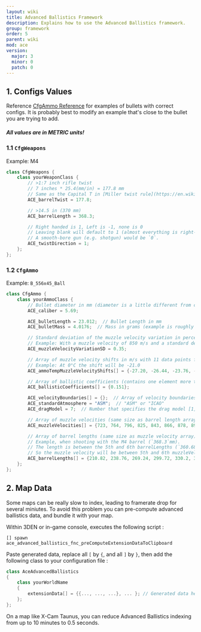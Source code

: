 ```yaml
---
layout: wiki
title: Advanced Ballistics Framework
description: Explains how to use the Advanced Ballistics framework.
group: framework
order: 5
parent: wiki
mod: ace
version:
  major: 3
  minor: 0
  patch: 0
---
```


## 1. Configs Values

Reference [CfgAmmo Reference](https://github.com/acemod/ACE3/blob/master/extras/CfgAmmoReference.hpp) for examples of bullets with correct configs. It is probably best to modify an example that's close to the bullet you are trying to add.

<div class="panel callout">
    <h5>All values are in METRIC units!</h5>
</div>

### 1.1 `CfgWeapons`

Example: M4

```cpp
class CfgWeapons {
    class yourWeaponClass {
        // >1:7 inch rifle twist
        // 7 inches * 25.4(mm/in) = 177.8 mm
        // Same as the Capital T in [Miller twist rule](https://en.wikipedia.org/wiki/Miller_twist_rule){:target="_blank"} (convert to metric)
        ACE_barrelTwist = 177.8;

        // >14.5 in (370 mm)
        ACE_barrelLength = 368.3;

        // Right handed is 1, Left is -1, none is 0
        // Leaving blank will default to 1 (almost everything is right-handed)
        // A smooth-bore gun (e.g. shotgun) would be `0`.
        ACE_twistDirection = 1;
    };
};
```

### 1.2 `CfgAmmo`

Example: `B_556x45_Ball`

```cpp
class CfgAmmo {
    class yourAmmoClass {
        // Bullet diameter in mm (diameter is a little different from caliber)
        ACE_caliber = 5.69;

        ACE_bulletLength = 23.012;  // Bullet Length in mm
        ACE_bulletMass = 4.0176;  // Mass in grams (example is roughly 62 grains)

        // Standard deviation of the muzzle velocity variation in percent
        // Example: With a muzzle velocity of 850 m/s and a standard deviation of 0.35%, 68% of the shots will be between 847 m/s and 853 m/s
        ACE_muzzleVelocityVariationSD = 0.35;

        // Array of muzzle velocity shifts in m/s with 11 data points from -15 °C to 35 °C
        // Example: At 0°C the shift will be -21.0
        ACE_ammoTempMuzzleVelocityShifts[] = {-27.20, -26.44, -23.76, -21.00, -17.54, -13.10, -7.95, -1.62, 6.24, 15.48, 27.75};

        // Array of ballistic coefficients (contains one element more than the velocity boundary array)
        ACE_ballisticCoefficients[] = {0.151};

        ACE_velocityBoundaries[] = {};  // Array of velocity boundaries
        ACE_standardAtmosphere = "ASM";  // "ASM" or "ICAO"
        ACE_dragModel = 7;  // Number that specifies the drag model [1, 2, 5, 6, 7, 8]

        // Array of muzzle velocities (same size as barrel length array)
        ACE_muzzleVelocities[] = {723, 764, 796, 825, 843, 866, 878, 892, 906, 915, 922, 900};

        // Array of barrel lengths (same size as muzzle velocity array)
        // Example, when shooting with the M4 barrel (`368.3`mm).
        // The length is between the 5th and 6th barrelLengths (`360.68, 391.16`).
        // So the muzzle velocity will be between 5th and 6th muzzleVelocities (`866, 878`).
        ACE_barrelLengths[] = {210.82, 238.76, 269.24, 299.72, 330.2, 360.68, 391.16, 419.1, 449.58, 480.06, 508.0, 609.6};
    };
};
```

## 2. Map Data

Some maps can be really slow to index, leading to framerate drop for several miniutes. To avoid this problem you can pre-compute advanced ballistics data, and bundle it with your map.

Within 3DEN or in-game console, executes the following script : 
```sqf
[] spawn ace_advanced_ballistics_fnc_preComputeExtensionDataToClipboard
```

Paste generated data, replace all `[` by `{`, and all  `]` by `}`, then add the following class to your configuration file :

```cpp
class AceAdvancedBallistics
{
	class yourWorldName
	{
		extensionData[] = {{..., ..., ...}, ... }; // Generated data hehre
    };
};
```

On a map like X-Cam Taunus, you can reduce Advanced Ballistics indexing from up to 10 minutes to 0.5 seconds.